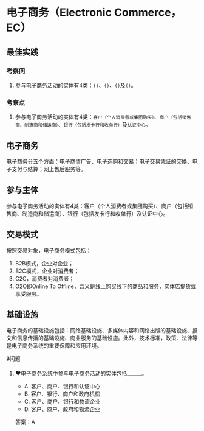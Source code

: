 # 电子商务（Electronic Commerce，EC）

## 最佳实践

### 考察问

1. 参与电子商务活动的实体有4类：`()`、`()`、`()`及`()`。

### 考察点

1. 参与电子商务活动的实体有4类：`客户（个人消费者或集团购买）`、`商户（包括销售商、制造商和储运商）`、`银行（包括发卡行和收单行）`及`认证中心`。

## 电子商务

电子商务分五个方面：电子商情广告、电子选购和交易；电子交易凭证的交换、电子支付与结算；网上售后服务等。

## 参与主体

参与电子商务活动的实体有4类：客户（个人消费者或集团购买）、商户（包括销售商、制造商和储运商）、银行（包括发卡行和收单行）及认证中心。

## 交易模式

按照交易对象，电子商务模式包括：

1. B2B模式，企业对企业；
2. B2C模式，企业对消费者；
3. C2C，消费者对消费者；
4. O2O即Online To Offline，含义是线上购买线下的商品和服务，实体店提货或享受服务。

## 基础设施

电子商务的基础设施包括：网络基础设施、多媒体内容和网络出版的基础设施、报文和信息传播的基础设施、商业服务的基础设施。此外，技术标准，政策、法律等是电子商务系统的重要保障和应用环境。

🔒问题

1. ❤️电子商务系统中参与电子商务活动的实体包括______。

    - A. 客户、商户、银行和认证中心
    - B. 客户、银行、商户和政府机松
    - C. 客户、商户、银行和物流企业
    - D. 客户、商户、政府和物流企业

    答案：A
